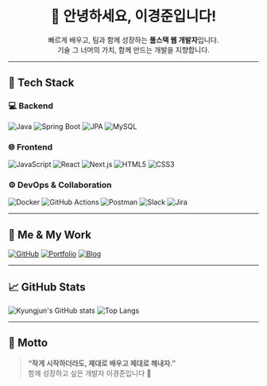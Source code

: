 <h1 align="center">👋 안녕하세요, 이경준입니다!</h1>

<p align="center"> 
  빠르게 배우고, 팀과 함께 성장하는 <strong>풀스택 웹 개발자</strong>입니다. <br/>
  기술 그 너머의 가치, 함께 만드는 개발을 지향합니다.  
</p>

---

## 🔧 Tech Stack

### 💻 Backend  
![Java](https://img.shields.io/badge/Java-007396?style=flat&logo=java&logoColor=white)
![Spring Boot](https://img.shields.io/badge/SpringBoot-6DB33F?style=flat&logo=springboot&logoColor=white)
![JPA](https://img.shields.io/badge/JPA-59666C?style=flat&logo=hibernate&logoColor=white)
![MySQL](https://img.shields.io/badge/MySQL-4479A1?style=flat&logo=mysql&logoColor=white)

### 🌐 Frontend  
![JavaScript](https://img.shields.io/badge/JavaScript-F7DF1E?style=flat&logo=javascript&logoColor=black)
![React](https://img.shields.io/badge/React-61DAFB?style=flat&logo=react&logoColor=black)
![Next.js](https://img.shields.io/badge/Next.js-000000?style=flat&logo=next.js&logoColor=white)
![HTML5](https://img.shields.io/badge/HTML5-E34F26?style=flat&logo=html5&logoColor=white)
![CSS3](https://img.shields.io/badge/CSS3-1572B6?style=flat&logo=css3&logoColor=white)

### ⚙️ DevOps & Collaboration  
![Docker](https://img.shields.io/badge/Docker-2496ED?style=flat&logo=docker&logoColor=white)
![GitHub Actions](https://img.shields.io/badge/GitHub_Actions-2088FF?style=flat&logo=githubactions&logoColor=white)
![Postman](https://img.shields.io/badge/Postman-FF6C37?style=flat&logo=postman&logoColor=white)
![Slack](https://img.shields.io/badge/Slack-4A154B?style=flat&logo=slack&logoColor=white)
![Jira](https://img.shields.io/badge/Jira-0052CC?style=flat&logo=jira&logoColor=white)

---

## 📌 Me & My Work

[![GitHub](https://img.shields.io/badge/GitHub-181717?style=flat&logo=github&logoColor=white)](https://github.com/your-id)
[![Portfolio](https://img.shields.io/badge/Portfolio-000000?style=flat&logo=notion&logoColor=white)](https://your-portfolio-link)
[![Blog](https://img.shields.io/badge/Tech_Blog-20C997?style=flat&logo=velog&logoColor=white)](https://your-blog-link)

---

## 📈 GitHub Stats

![Kyungjun's GitHub stats](https://github-readme-stats.vercel.app/api?username=your-id&show_icons=true&theme=default)
![Top Langs](https://github-readme-stats.vercel.app/api/top-langs/?username=your-id&layout=compact&theme=default)

---

## 💬 Motto

> **“작게 시작하더라도, 제대로 배우고 제대로 해내자.”**  
> 함께 성장하고 싶은 개발자 이경준입니다 🙌
